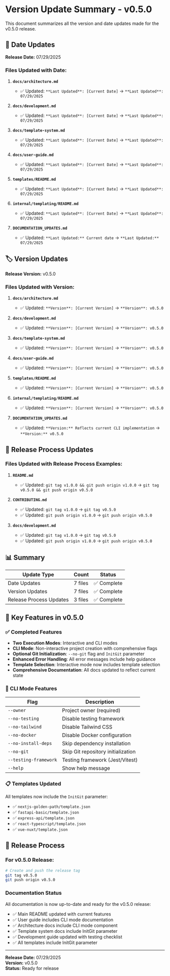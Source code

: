 # Version Update Summary - v0.5.0

This document summarizes all the version and date updates made for the v0.5.0 release.

## 📅 Date Updates

**Release Date:** 07/29/2025

### Files Updated with Date:

1. **`docs/architecture.md`**

   - ✅ Updated: `**Last Updated**: [Current Date]` → `**Last Updated**: 07/29/2025`

2. **`docs/development.md`**

   - ✅ Updated: `**Last Updated**: [Current Date]` → `**Last Updated**: 07/29/2025`

3. **`docs/template-system.md`**

   - ✅ Updated: `**Last Updated**: [Current Date]` → `**Last Updated**: 07/29/2025`

4. **`docs/user-guide.md`**

   - ✅ Updated: `**Last Updated**: [Current Date]` → `**Last Updated**: 07/29/2025`

5. **`templates/README.md`**

   - ✅ Updated: `**Last Updated**: [Current Date]` → `**Last Updated**: 07/29/2025`

6. **`internal/templating/README.md`**

   - ✅ Updated: `**Last Updated**: [Current Date]` → `**Last Updated**: 07/29/2025`

7. **`DOCUMENTATION_UPDATES.md`**
   - ✅ Updated: `**Last Updated:** Current date` → `**Last Updated:** 07/29/2025`

## 🏷️ Version Updates

**Release Version:** v0.5.0

### Files Updated with Version:

1. **`docs/architecture.md`**

   - ✅ Updated: `**Version**: [Current Version]` → `**Version**: v0.5.0`

2. **`docs/development.md`**

   - ✅ Updated: `**Version**: [Current Version]` → `**Version**: v0.5.0`

3. **`docs/template-system.md`**

   - ✅ Updated: `**Version**: [Current Version]` → `**Version**: v0.5.0`

4. **`docs/user-guide.md`**

   - ✅ Updated: `**Version**: [Current Version]` → `**Version**: v0.5.0`

5. **`templates/README.md`**

   - ✅ Updated: `**Version**: [Current Version]` → `**Version**: v0.5.0`

6. **`internal/templating/README.md`**

   - ✅ Updated: `**Version**: [Current Version]` → `**Version**: v0.5.0`

7. **`DOCUMENTATION_UPDATES.md`**
   - ✅ Updated: `**Version:** Reflects current CLI implementation` → `**Version:** v0.5.0`

## 🔄 Release Process Updates

### Files Updated with Release Process Examples:

1. **`README.md`**

   - ✅ Updated: `git tag v1.0.0 && git push origin v1.0.0` → `git tag v0.5.0 && git push origin v0.5.0`

2. **`CONTRIBUTING.md`**

   - ✅ Updated: `git tag v1.0.0` → `git tag v0.5.0`
   - ✅ Updated: `git push origin v1.0.0` → `git push origin v0.5.0`

3. **`docs/development.md`**
   - ✅ Updated: `git tag v1.0.0` → `git tag v0.5.0`
   - ✅ Updated: `git push origin v1.0.0` → `git push origin v0.5.0`

## 📊 Summary

| Update Type             | Count   | Status      |
| ----------------------- | ------- | ----------- |
| Date Updates            | 7 files | ✅ Complete |
| Version Updates         | 7 files | ✅ Complete |
| Release Process Updates | 3 files | ✅ Complete |

## 🎯 Key Features in v0.5.0

### ✅ Completed Features

- **Two Execution Modes**: Interactive and CLI modes
- **CLI Mode**: Non-interactive project creation with comprehensive flags
- **Optional Git Initialization**: `--no-git` flag and `InitGit` parameter
- **Enhanced Error Handling**: All error messages include help guidance
- **Template Selection**: Interactive mode now includes template selection
- **Comprehensive Documentation**: All docs updated to reflect current state

### 🚀 CLI Mode Features

| Flag                  | Description                        |
| --------------------- | ---------------------------------- |
| `--owner`             | Project owner (required)           |
| `--no-testing`        | Disable testing framework          |
| `--no-tailwind`       | Disable Tailwind CSS               |
| `--no-docker`         | Disable Docker configuration       |
| `--no-install-deps`   | Skip dependency installation       |
| `--no-git`            | Skip Git repository initialization |
| `--testing-framework` | Testing framework (Jest/Vitest)    |
| `--help`              | Show help message                  |

### 📋 Templates Updated

All templates now include the `InitGit` parameter:

- ✅ `nextjs-golden-path/template.json`
- ✅ `fastapi-basic/template.json`
- ✅ `express-api/template.json`
- ✅ `react-typescript/template.json`
- ✅ `vue-nuxt/template.json`

## 🔄 Release Process

### For v0.5.0 Release:

```bash
# Create and push the release tag
git tag v0.5.0
git push origin v0.5.0
```

### Documentation Status

All documentation is now up-to-date and ready for the v0.5.0 release:

- ✅ Main README updated with current features
- ✅ User guide includes CLI mode documentation
- ✅ Architecture docs include CLI mode component
- ✅ Template system docs include InitGit parameter
- ✅ Development guide updated with testing checklist
- ✅ All templates include InitGit parameter

---

**Release Date:** 07/29/2025  
**Version:** v0.5.0  
**Status:** Ready for release
